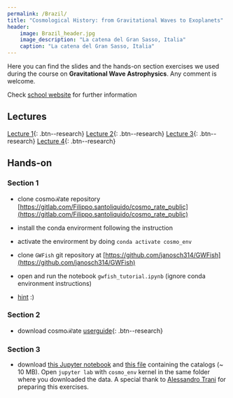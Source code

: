 ```yaml
---
permalink: /Brazil/
title: "Cosmological History: from Gravitational Waves to Exoplanets"
header:
    image: Brazil_header.jpg
    image_description: "La catena del Gran Sasso, Italia"
    caption: "La catena del Gran Sasso, Italia"
---
```


Here you can find the slides and the hands-on section exercises we used during the course on **Gravitational Wave Astrophysics**. Any comment is welcome. 

Check [school website](https://www.ictp-saifr.org/chgwe2024/) for further information

## Lectures


[Lecture 1](/assets/images/BrazilLectures/Lecture_1.pdf){: .btn--research} [Lecture 2](/assets/images/BrazilLectures/Lecture_2.pdf){: .btn--research} [Lecture 3](/assets/images/BrazilLectures/Lecture_3.pdf){: .btn--research} [Lecture 4](/assets/images/BrazilLectures/Lecture_4.pdf){: .btn--research}

## Hands-on

### Section 1

- clone cosmo$\mathcal{R}$ate repository 
[https://gitlab.com/Filippo.santoliquido/cosmo_rate_public](https://gitlab.com/Filippo.santoliquido/cosmo_rate_public) 

- install the conda envirorment following the instruction 

- activate the envirorment by doing  ```conda activate cosmo_env```

- clone ```GWFish``` git repository at [https://github.com/janosch314/GWFish](https://github.com/janosch314/GWFish) 

- open and run the notebook ```gwfish_tutorial.ipynb``` (ignore conda environment instructions)

- [hint](https://lscsoft.docs.ligo.org/lalsuite/lalsimulation/group___l_a_l_sim_inspiral__h.html#gab955e4603c588fe19b39e47870a7b69c) :)

### Section 2

- download cosmo$\mathcal{R}$ate [userguide](/assets/images/BrazilLectures/cosmorate_user_guide.pdf){: .btn--research}

### Section 3

- download [this Jupyter notebook](/assets/images/BrazilLectures/tsunami_sevn_analysis.ipynb) and [this file](/assets/images/BrazilLectures/tsunami_sevn_data.h5) containing the catalogs (~ 10 MB). Open ```jupyter lab``` with  ```cosmo_env``` kernel in the same folder where you downloaded the data. A special thank to [Alessandro Trani](https://nbia.nbi.ku.dk/members/postdoctoral-fellows/nbia-alessandro-trani/) for preparing this exercises. 
